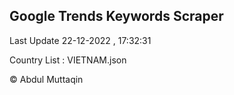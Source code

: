 

## Google Trends Keywords Scraper 
 
Last Update 22-12-2022 , 17:32:31

Country List :
VIETNAM.json



© Abdul Muttaqin 
